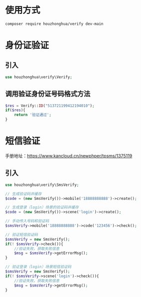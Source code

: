 # 使用方式

```bash
composer require houzhonghua/verify dev-main
```

身份证验证
=============

## 引入

```php
use houzhonghua\verify\Verify;
```

## 调用验证身份证号码格式方法
```php
$res = Verify::ID("513721199412194010");
if($res){
    return '验证通过';
}
```

短信验证
===========

手册地址：https://www.kancloud.cn/newphper/tpsms/1375119

## 引入
```php
use houzhonghua\verify\SmsVerify;
```

```php
// 生成验证码并缓存
$code = (new SmsVerify())->mobile('18888888888')->create();

// 生成登录（login）场景的验证码并缓存
$code = (new SmsVerify())->scene('login')->create();

// 手动传入号码和验证码
$smsVerify->mobile('18888888888')->code('123456')->check();

// 验证短信验证码
$smsVerify = new SmsVerify();
if(! $smsVerify->check()){
    //验证失败，获取失败信息
    $msg = $smsVerify->getErrorMsg();
}

// 验证登录（login）场景短信验证码
$smsVerify = new SmsVerify();
if(! $smsVerify->scene('login')->check()){
    //验证失败，获取失败信息
    $msg = $smsVerify->getErrorMsg();
}
```